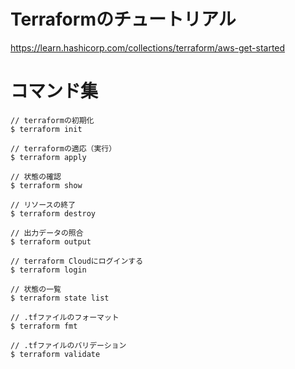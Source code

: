 # Terraformのチュートリアル

https://learn.hashicorp.com/collections/terraform/aws-get-started

# コマンド集
```
// terraformの初期化
$ terraform init

// terraformの適応（実行）
$ terraform apply

// 状態の確認
$ terraform show

// リソースの終了
$ terraform destroy

// 出力データの照合
$ terraform output

// terraform Cloudにログインする
$ terraform login

// 状態の一覧
$ terraform state list

// .tfファイルのフォーマット
$ terraform fmt

// .tfファイルのバリデーション
$ terraform validate
```
